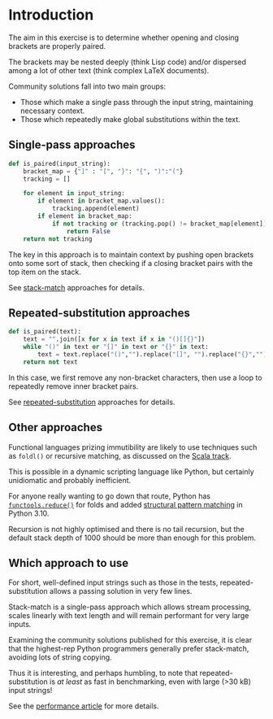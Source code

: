 # Introduction

The aim in this exercise is to determine whether opening and closing brackets are properly paired.

The brackets may be nested deeply (think Lisp code) and/or dispersed among a lot of other text (think complex LaTeX documents).

Community solutions fall into two main groups:

- Those which make a single pass through the input string, maintaining necessary context.
- Those which repeatedly make global substitutions within the text.

## Single-pass approaches

```python
def is_paired(input_string):
    bracket_map = {"]" : "[", "}": "{", ")":"("}
    tracking = []

    for element in input_string:
        if element in bracket_map.values():
            tracking.append(element)
        if element in bracket_map:
            if not tracking or (tracking.pop() != bracket_map[element]):
                return False
    return not tracking
```

The key in this approach is to maintain context by pushing open brackets onto some sort of stack, then checking if a closing bracket pairs with the top item on the stack.

See [stack-match][stack-match] approaches for details.

## Repeated-substitution approaches

```python
def is_paired(text):
    text = "".join([x for x in text if x in "()[]{}"])
    while "()" in text or "[]" in text or "{}" in text:
        text = text.replace("()","").replace("[]", "").replace("{}","")
    return not text
```

In this case, we first remove any non-bracket characters, then use a loop to repeatedly remove inner bracket pairs.

See [repeated-substitution][repeated-substitution] approaches for details.

## Other approaches

Functional languages prizing immutibility are likely to use techniques such as `foldl()` or recursive matching, as discussed on the [Scala track][scala].

This is possible in a dynamic scripting language like Python, but certainly unidiomatic and probably inefficient.

For anyone really wanting to go down that route, Python has [`functools.reduce()`][reduce] for folds and added [structural pattern matching][pattern-matching] in Python 3.10.

Recursion is not highly optimised and there is no tail recursion, but the default stack depth of 1000 should be more than enough for this problem.

## Which approach to use

For short, well-defined input strings such as those in the tests, repeated-substitution allows a passing solution in very few lines.

Stack-match is a single-pass approach which allows stream processing, scales linearly with text length and will remain performant for very large inputs.

Examining the community solutions published for this exercise, it is clear that the highest-rep Python programmers generally prefer stack-match, avoiding lots of string copying.

Thus it is interesting, and perhaps humbling, to note that repeated-substitution is *at least* as fast in benchmarking, even with large (>30 kB) input strings!

See the [performance article][article-performance] for more details.

[stack-match]: https://exercism.org/tracks/python/exercises/matching-brackets/approaches/stack-match
[repeated-substitution]: https://exercism.org/tracks/python/exercises/matching-brackets/approaches/repeated-substitution
[article-performance]:https://exercism.org/tracks/python/exercises/matching-brackets/articles/performance
[scala]: https://exercism.org/tracks/scala/exercises/matching-brackets/dig_deeper
[reduce]: https://docs.python.org/3/library/functools.html#functools.reduce
[pattern-matching]: https://docs.python.org/3/whatsnew/3.10.html#pep-634-structural-pattern-matching
